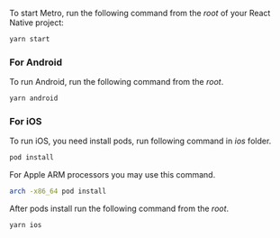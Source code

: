 To start Metro, run the following command from the _root_ of your React Native project:

```bash
yarn start
```

### For Android

To run Android, run the following command from the _root_.

```bash
yarn android
```

### For iOS

To run iOS, you need install pods, run following command in _ios_ folder.

```bash
pod install
```

For Apple ARM processors you may use this command.

```bash
arch -x86_64 pod install
```

After pods install run the following command from the _root_.

```bash
yarn ios
```
